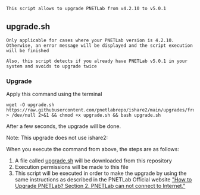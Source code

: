 ```linux
This script allows to upgrade PNETLab from v4.2.10 to v5.0.1
```
## upgrade.sh

`Only applicable for cases where your PNETLab version is 4.2.10. Otherwise, an error message will be displayed and the script execution will be finished`

`Also, this script detects if you already have PNETLab v5.0.1 in your system and avoids to upgrade twice`

### Upgrade
Apply this command using the terminal
```linux
wget -O upgrade.sh https://raw.githubusercontent.com/pnetlabrepo/ishare2/main/upgrades/from_4.2.10_to_5.0.1/upgrade.sh > /dev/null 2>&1 && chmod +x upgrade.sh && bash upgrade.sh
```

After a few seconds, the upgrade will be done.

Note: This upgrade does not use ishare2:

When you execute the command from above, the steps are as follows:

1) A file called [upgrade.sh](https://raw.githubusercontent.com/pnetlabrepo/ishare2/main/upgrades/from_4.2.10_to_5.0.1/upgrade.sh) will be downloaded from this repository
2) Execution permissions will be made to this file
3) This script will be executed in order to make the upgrade by using the same instructions as described in the PNETLab Official website ["How to Upgrade PNETLab? Section 2. PNETLab can not connect to Internet."](https://pnetlab.com/pages/documentation?slug=how-to-upgrade-pnetlab)
